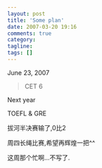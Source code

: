 ```yaml
---
layout: post
title: 'Some plan'
date: 2007-03-20 19:16
comments: true
category: 
tagline: 
tags: []
---
```

    

June 23, 2007

> 
> 
> CET 6

Next year

TOEFL & GRE

拔河半决赛输了,0比2

周四长绳比赛,希望再辉煌一把^^

这周那个忙啊...不写了.
